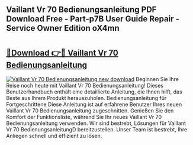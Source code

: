 ## Vaillant Vr 70 Bedienungsanleitung PDF Download Free - Part-p7B User Guide Repair - Service Owner Edition oX4mn

# <h2><a href="http://df5uh9.blite.top/?on=Vaillant+Vr+70+Bedienungsanleitung">🔗Download 👉🔴 Vaillant Vr 70 Bedienungsanleitung</a></h2>

[![Vaillant Vr 70 Bedienungsanleitung new download](https://i.imgur.com/lujVjoI.png)](http://df5uh9.blite.top/?on=Vaillant+Vr+70+Bedienungsanleitung)
Beginnen Sie Ihre Reise noch heute mit Vaillant Vr 70 Bedienungsanleitung! Dieses Benutzerhandbuch enthält eine detaillierte Anleitung, die Ihnen hilft, das Beste aus Ihrem Produkt herauszuholen. Bedienungsanleitung für Fortgeschrittene Diese Anleitung ist auf erfahrene Benutzer Ihres neuen Vaillant Vr 70 Bedienungsanleitung zugeschnitten. Genießen Sie den Komfort der Funktionsliste, während Sie Ihr neues Vaillant Vr 70 Bedienungsanleitung verwenden. Wir sind bestrebt, Lösungen für Vaillant Vr 70 BedienungsanleitungD bereitzustellen. Unser Team ist bestrebt, Ihre Anliegen schnell und effizient zu lösen.
